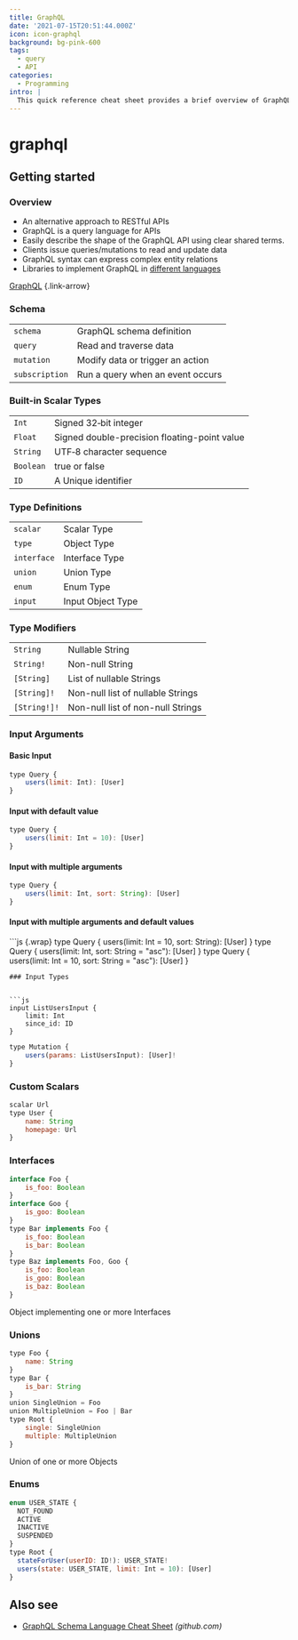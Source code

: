 ```yaml
---
title: GraphQL
date: '2021-07-15T20:51:44.000Z'
icon: icon-graphql
background: bg-pink-600
tags:
  - query
  - API
categories:
  - Programming
intro: |
  This quick reference cheat sheet provides a brief overview of GraphQL.
---
```


# graphql

## Getting started

### Overview

* An alternative approach to RESTful APIs
* GraphQL is a query language for APIs
* Easily describe the shape of the GraphQL API using clear shared terms.
* Clients issue queries/mutations to read and update data
* GraphQL syntax can express complex entity relations
* Libraries to implement GraphQL in [different languages](https://graphql.org/code/)

[GraphQL](https://graphql.org/) {.link-arrow}

### Schema

|                |                                  |
| -------------- | -------------------------------- |
| `schema`       | GraphQL schema definition        |
| `query`        | Read and traverse data           |
| `mutation`     | Modify data or trigger an action |
| `subscription` | Run a query when an event occurs |

### Built-in Scalar Types

|           |                                              |
| --------- | -------------------------------------------- |
| `Int`     | Signed 32‐bit integer                        |
| `Float`   | Signed double-precision floating-point value |
| `String`  | UTF‐8 character sequence                     |
| `Boolean` | true or false                                |
| `ID`      | A Unique identifier                          |

### Type Definitions

|             |                   |
| ----------- | ----------------- |
| `scalar`    | Scalar Type       |
| `type`      | Object Type       |
| `interface` | Interface Type    |
| `union`     | Union Type        |
| `enum`      | Enum Type         |
| `input`     | Input Object Type |

### Type Modifiers

|              |                                   |
| ------------ | --------------------------------- |
| `String`     | Nullable String                   |
| `String!`    | Non-null String                   |
| `[String]`   | List of nullable Strings          |
| `[String]!`  | Non-null list of nullable Strings |
| `[String!]!` | Non-null list of non-null Strings |

### Input Arguments

#### Basic Input

```javascript
type Query {
    users(limit: Int): [User]
}
```

#### Input with default value

```javascript
type Query {
    users(limit: Int = 10): [User]
}
```

#### Input with multiple arguments

```javascript
type Query {
    users(limit: Int, sort: String): [User]
}
```

#### Input with multiple arguments and default values

\`\`\`js {.wrap} type Query { users(limit: Int = 10, sort: String): \[User] } type Query { users(limit: Int, sort: String = "asc"): \[User] } type Query { users(limit: Int = 10, sort: String = "asc"): \[User] }

````
### Input Types


```js
input ListUsersInput {
    limit: Int
    since_id: ID
}
````

```javascript
type Mutation {
    users(params: ListUsersInput): [User]!
}
```

### Custom Scalars

```javascript
scalar Url
type User {
    name: String
    homepage: Url
}
```

### Interfaces

```javascript
interface Foo {
    is_foo: Boolean
}
interface Goo {
    is_goo: Boolean
}
type Bar implements Foo {
    is_foo: Boolean
    is_bar: Boolean
}
type Baz implements Foo, Goo {
    is_foo: Boolean
    is_goo: Boolean
    is_baz: Boolean
}
```

Object implementing one or more Interfaces

### Unions

```javascript
type Foo {
    name: String
}
type Bar {
    is_bar: String
}
union SingleUnion = Foo
union MultipleUnion = Foo | Bar
type Root {
    single: SingleUnion
    multiple: MultipleUnion
}
```

Union of one or more Objects

### Enums

```js  
enum USER_STATE { 
  NOT_FOUND 
  ACTIVE 
  INACTIVE 
  SUSPENDED 
} 
type Root { 
  stateForUser(userID: ID!): USER_STATE! 
  users(state: USER_STATE, limit: Int = 10): [User] 
}
```

## Also see

* [GraphQL Schema Language Cheat Sheet](https://github.com/sogko/graphql-schema-language-cheat-sheet) _(github.com)_
